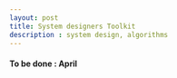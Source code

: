 ```yaml
---
layout: post
title: System designers Toolkit
description : system design, algorithms
---
```


#### To be done : April
